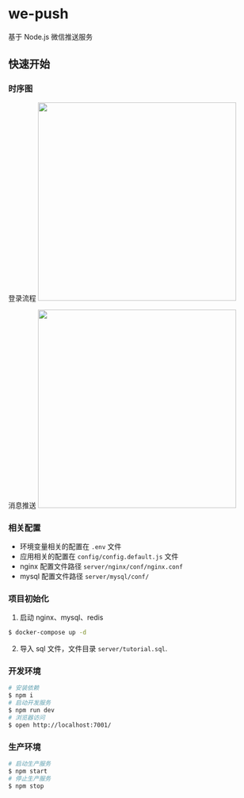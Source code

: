 # we-push

基于 Node.js 微信推送服务

## 快速开始

### 时序图
登录流程
<img src="https://pic.imgdb.cn/item/5f811cd71cd1bbb86b86fb16.jpg" width="400px" />

消息推送
<img src="https://pic.imgdb.cn/item/5f811d221cd1bbb86b87a9cf.jpg" width="400px" />

### 相关配置
- 环境变量相关的配置在 `.env` 文件
- 应用相关的配置在 `config/config.default.js` 文件
- nginx 配置文件路径 `server/nginx/conf/nginx.conf`
- mysql 配置文件路径 `server/mysql/conf/`

### 项目初始化
1. 启动 nginx、mysql、redis
```bash
$ docker-compose up -d
```
2. 导入 sql 文件，文件目录 `server/tutorial.sql`.

### 开发环境

```bash
# 安装依赖
$ npm i
# 启动开发服务
$ npm run dev
# 浏览器访问
$ open http://localhost:7001/
```

### 生产环境

```bash
# 启动生产服务
$ npm start
# 停止生产服务
$ npm stop
```
